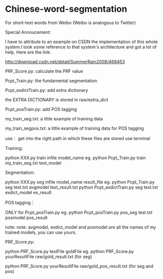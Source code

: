 # Chinese-word-segmentation
For short-text words from Weibo (Weibo is analogous to Twitter)

Special Annoucement:

I have to attribute to an example on CSDN the implementation of this 
whole system.I took some reference to that system's architecture and
got a lot of help.
Here are the link:

http://download.csdn.net/detail/SummerRain2008/468453


PRF_Score.py:
calculate the PRF value


Pcpt_Train.py:
the fundamental segmentation

Pcpt_exdictTrain.py:
add extra dictionary

the EXTRA DICTIONARY is stored in raw/extra_dict

Pcpt_posTrain.py:
add POS tagging


my_train_seg.txt:
a little example of training data

my_train_segpos.txt:
a little example of training data for POS tagging

use：
get into the right path in which these files are stored
use terminal

Training:

python XXX.py train infile model_name
eg. python Pcpt_Train.py train my_train_seg.txt test_model

Segmentation:

python XXX.py seg infile model_name result_file
eg. python Pcpt_Train.py seg test.txt avgmodel test_result.txt
    python Pcpt_exdictTrain.py seg test.txt exdict_model ex_result

POS tagging：

ONLY for Pcpt_posTrain.py
eg. python Pcpt_posTrain.py pos_seg test.txt posmodel pos_result

note:
note: avgmodel, exdict_model and posmodel are all the names of my trained
models, you can use yours.

PRF_Score.py:

python PRF_Score.py testFile goldFile
eg. python PRF_Score.py yourResultFile raw/gold_result.txt (for seg)

python PRF_Score.py yourResultFile raw/gold_pos_result.txt (for seg and pos)
